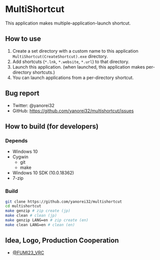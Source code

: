 # MultiShortcut

This application makes multiple-application-launch shortcut.

## How to use

1. Create a set directory with a custom name to this application `MultiShortcut(CreateShortcut).exe` directory.
2. Add shortcuts (`*.lnk`, `*.website`, `*.url`) to that directory.
3. Launch this application. (when launched, this application makes per-directory shortcuts.)
4. You can launch applications from a per-directory shortcut.

## Bug report

* Twitter: @yanorei32
* GitHub: https://github.com/yanorei32/multishortcut/issues

## How to build (for developers)

### Depends

* Windows 10
* Cygwin
  * git
  * make
* Windows 10 SDK (10.0.18362)
* 7-zip

### Build

```bash
git clone https://github.com/yanorei32/multishortcut
cd multishortcut
make genzip # zip create (jp)
make clean # clean (jp)
make genzip LANG=en # zip create (en)
make clean LANG=en # clean (en)
```

## Idea, Logo, Production Cooperation
* [@FUMI23_VRC](https://twitter.com/intent/user?user_id=1217010323695128578)

